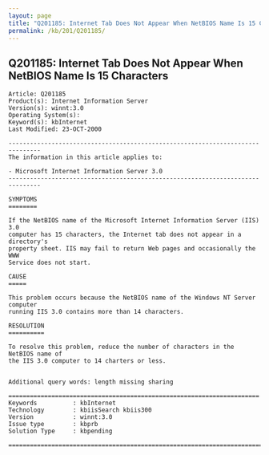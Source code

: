 ```yaml
---
layout: page
title: "Q201185: Internet Tab Does Not Appear When NetBIOS Name Is 15 Characters"
permalink: /kb/201/Q201185/
---
```


## Q201185: Internet Tab Does Not Appear When NetBIOS Name Is 15 Characters

	Article: Q201185
	Product(s): Internet Information Server
	Version(s): winnt:3.0
	Operating System(s): 
	Keyword(s): kbInternet
	Last Modified: 23-OCT-2000
	
	-------------------------------------------------------------------------------
	The information in this article applies to:
	
	- Microsoft Internet Information Server 3.0 
	-------------------------------------------------------------------------------
	
	SYMPTOMS
	========
	
	If the NetBIOS name of the Microsoft Internet Information Server (IIS) 3.0
	computer has 15 characters, the Internet tab does not appear in a directory's
	property sheet. IIS may fail to return Web pages and occasionally the WWW
	Service does not start.
	
	CAUSE
	=====
	
	This problem occurs because the NetBIOS name of the Windows NT Server computer
	running IIS 3.0 contains more than 14 characters.
	
	RESOLUTION
	==========
	
	To resolve this problem, reduce the number of characters in the NetBIOS name of
	the IIS 3.0 computer to 14 charters or less.
	
	
	Additional query words: length missing sharing
	
	======================================================================
	Keywords          : kbInternet 
	Technology        : kbiisSearch kbiis300
	Version           : winnt:3.0
	Issue type        : kbprb
	Solution Type     : kbpending
	
	=============================================================================
	

